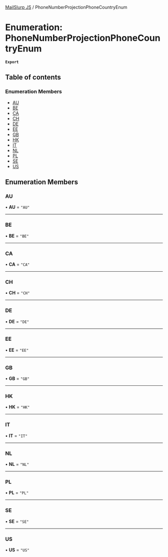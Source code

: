 [MailSlurp JS](../README.md) / PhoneNumberProjectionPhoneCountryEnum

# Enumeration: PhoneNumberProjectionPhoneCountryEnum

**`Export`**

## Table of contents

### Enumeration Members

- [AU](PhoneNumberProjectionPhoneCountryEnum.md#au)
- [BE](PhoneNumberProjectionPhoneCountryEnum.md#be)
- [CA](PhoneNumberProjectionPhoneCountryEnum.md#ca)
- [CH](PhoneNumberProjectionPhoneCountryEnum.md#ch)
- [DE](PhoneNumberProjectionPhoneCountryEnum.md#de)
- [EE](PhoneNumberProjectionPhoneCountryEnum.md#ee)
- [GB](PhoneNumberProjectionPhoneCountryEnum.md#gb)
- [HK](PhoneNumberProjectionPhoneCountryEnum.md#hk)
- [IT](PhoneNumberProjectionPhoneCountryEnum.md#it)
- [NL](PhoneNumberProjectionPhoneCountryEnum.md#nl)
- [PL](PhoneNumberProjectionPhoneCountryEnum.md#pl)
- [SE](PhoneNumberProjectionPhoneCountryEnum.md#se)
- [US](PhoneNumberProjectionPhoneCountryEnum.md#us)

## Enumeration Members

### AU

• **AU** = ``"AU"``

___

### BE

• **BE** = ``"BE"``

___

### CA

• **CA** = ``"CA"``

___

### CH

• **CH** = ``"CH"``

___

### DE

• **DE** = ``"DE"``

___

### EE

• **EE** = ``"EE"``

___

### GB

• **GB** = ``"GB"``

___

### HK

• **HK** = ``"HK"``

___

### IT

• **IT** = ``"IT"``

___

### NL

• **NL** = ``"NL"``

___

### PL

• **PL** = ``"PL"``

___

### SE

• **SE** = ``"SE"``

___

### US

• **US** = ``"US"``
